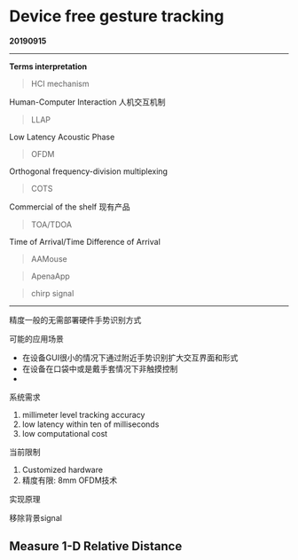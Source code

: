 # Device free gesture tracking

**20190915**

---

**Terms interpretation**

<blockquote>
    HCI mechanism
</blockquote>

Human-Computer Interaction 人机交互机制

<blockquote>
    LLAP
</blockquote>

Low Latency Acoustic Phase

<blockquote>
    OFDM
</blockquote>

Orthogonal frequency-division multiplexing

<blockquote>
    COTS
</blockquote>

Commercial of the shelf 现有产品

<blockquote>
    TOA/TDOA
</blockquote>

Time of Arrival/Time Difference of Arrival

<blockquote>
    AAMouse
</blockquote>



<blockquote>
    ApenaApp
</blockquote>



<blockquote>
    chirp signal
</blockquote>



---

精度一般的无需部署硬件手势识别方式

可能的应用场景

* 在设备GUI很小的情况下通过附近手势识别扩大交互界面和形式
* 在设备在口袋中或是戴手套情况下非触摸控制
* 

系统需求

1. millimeter level tracking accuracy
2. low latency within ten of milliseconds
3. low computational cost

当前限制

1. Customized hardware
2. 精度有限: 8mm OFDM技术

实现原理

移除背景signal





## Measure 1-D Relative Distance

